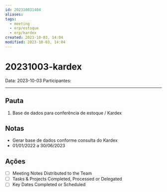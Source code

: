 ```yaml
---
id: 202310031404
aliases: 
tags:
  - meeting
  - erp/estoque
  - erp/kardex
created: 2023-10-03, 14:04
modified: 2023-10-03, 14:04
---
```

# 20231003-kardex

Data: 2023-10-03
Participantes:

---

## Pauta

1. Base de dados para conferência de estoque / Kardex

## Notas

- Gerar base de dados conforme consulta do Kardex
- 01/01/2022 a 30/06/2023

## Ações

- [ ] Meeting Notes Distributed to the Team
- [ ] Tasks & Projects Completed, Processed or Delegated
- [ ] Key Dates Completed or Scheduled